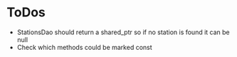 ToDos
======


* StationsDao should return a shared_ptr so if no station is found it can be null
* Check which methods could be marked const
